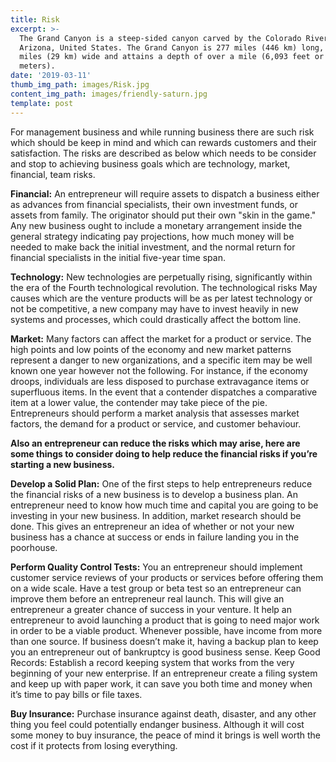 ```yaml
---
title: Risk
excerpt: >-
  The Grand Canyon is a steep-sided canyon carved by the Colorado River in
  Arizona, United States. The Grand Canyon is 277 miles (446 km) long, up to 18
  miles (29 km) wide and attains a depth of over a mile (6,093 feet or 1,857
  meters).
date: '2019-03-11'
thumb_img_path: images/Risk.jpg
content_img_path: images/friendly-saturn.jpg
template: post
---
```

For management business and while running business there are such risk which should be keep in mind and which can rewards customers and their satisfaction. The risks are described as below which needs to be consider and stop to achieving business goals which are technology, market, financial, team risks.

**Financial:** An entrepreneur will require assets to dispatch a business either as advances from financial specialists, their own investment funds, or assets from family. The originator should put their own "skin in the game." Any new business ought to include a monetary arrangement inside the general strategy indicating pay projections, how much money will be needed to make back the initial investment, and the normal return for financial specialists in the initial five-year time span. 

**Technology:** New technologies are perpetually rising, significantly within the era of the Fourth technological revolution. The technological risks May causes which are the venture products will be as per latest technology or not be competitive, a new company may have to invest heavily in new systems and processes, which could drastically affect the bottom line.

**Market:** Many factors can affect the market for a product or service. The high points and low points of the economy and new market patterns represent a danger to new organizations, and a specific item may be well known one year however not the following. For instance, if the economy droops, individuals are less disposed to purchase extravagance items or superfluous items. In the event that a contender dispatches a comparative item at a lower value, the contender may take piece of the pie. Entrepreneurs should perform a market analysis that assesses market factors, the demand for a product or service, and customer behaviour.

**Also an entrepreneur can reduce the risks which may arise, here are some things to consider doing to help reduce the financial risks if you’re starting a new business.**

**Develop a Solid Plan:** One of the first steps to help entrepreneurs reduce the financial risks of a new business is to develop a business plan. An entrepreneur need to know how much time and capital you are going to be investing in your new business. In addition, market research should be done. This gives an entrepreneur an idea of whether or not your new business has a chance at success or ends in failure landing you in the poorhouse.

**Perform Quality Control Tests:**  You an entrepreneur should implement customer service reviews of your products or services before offering them on a wide scale. Have a test group or beta test so an entrepreneur can improve them before an entrepreneur real launch. This will give an entrepreneur a greater chance of success in your venture. It help an entrepreneur to avoid launching a product that is going to need major work in order to be a viable product.
Whenever possible, have income from more than one source. If business doesn’t make it, having a backup plan to keep you an entrepreneur out of bankruptcy is good business sense.
Keep Good Records: Establish a record keeping system that works from the very beginning of your new enterprise. If an entrepreneur create a filing system and keep up with paper work, it can save you both time and money when it’s time to pay bills or file taxes.

**Buy Insurance:** Purchase insurance against death, disaster, and any other thing you feel could potentially endanger business. Although it will cost some money to buy insurance, the peace of mind it brings is well worth the cost if it protects from losing everything.
